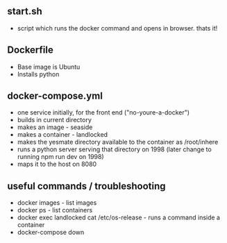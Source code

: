 start.sh
------------------
* script which runs the docker command and opens in browser. thats it!

Dockerfile
------------------
* Base image is Ubuntu
* Installs python 

docker-compose.yml
------------------
* one service initially, for the front end ("no-youre-a-docker")
* builds in current directory
* makes an image - seaside
* makes a container - landlocked
* makes the yesmate directory available to the container as /root/inhere
* runs a python server serving that directory on 1998 (later change to running npm run dev on 1998)
* maps it to the host on 8080

useful commands / troubleshooting
------------------
* docker images - list images
* docker ps - list containers
* docker exec landlocked cat /etc/os-release - runs a command inside a container
* docker-compose down



